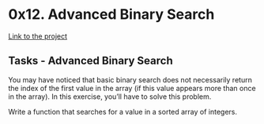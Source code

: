 # 0x12. Advanced Binary Search
[Link to the project](https://intranet.hbtn.io/projects/464)

## Tasks - Advanced Binary Search
You may have noticed that basic binary search does not necessarily return the index of the first value in the array (if this value appears more than once in the array). In this exercise, you’ll have to solve this problem.

Write a function that searches for a value in a sorted array of integers.
